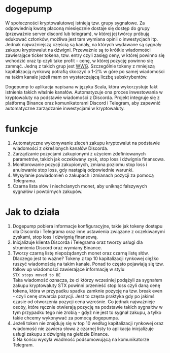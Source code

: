 # dogepump

W społeczności kryptowalutowej istnieją tzw. grupy sygnałowe. Za odpowiednią kwotę płaconą miesięcznie dostaje się dostęp do grupy (przeważnie server discord lub telegram), w której jej twórcy próbują edukować członków, możliwa jest tam wymiana opinii o inwestycjach itp. Jednak najważniejszą częścią są kanały, na których wydawane są sygnały zakupu kryptowalut na dźwigni. Przeważnie są to krótkie wiadomości zawierające ticker tokena, tzw. entry czyli zasięg ceny, w której powinno się wchodzić oraz tp czyli take profit - cenę, w której pozycję powinno się zamnąć. Jedną z takich grup jest [WWG](https://twitter.com/WalshWealthWWG). Szczególnie tokeny z mniejszą kapitalizacją rynkową potrafią skoczyć o 1-2% w góre po samej wiadomości na takim kanale jeżeli mam on wystarczającą liczbę subskrybentów.

Dogepump to aplikacja napisana w języku Scala, która wykorzystuje fakt istnienia takich właśnie kanałów. Automatyzuje ona proces inwestowania w kryptowaluty na podstawie wiadomości z Discorda. Projekt integruje się z platformą Binance oraz komunikatorami Discord i Telegram, aby zapewnić automatyczne zarządzanie inwestycjami w kryptowaluty.

# funkcje

1. Automatyczne wykonywanie zleceń zakupu kryptowalut na podstawie wiadomości z określonych kanałów Discorda. <br>
2. Zarządzanie pozycjami zakupionymi z użyciem zdefiniowanych parametrów, takich jak oczekiwany zysk, stop loss i dźwignia finansowa. <br>
3. Monitorowanie pozycji zakupionych, zmiana poziomu stop loss i anulowanie stop loss, gdy nastąpią odpowiednie warunki. <br>
4. Wysyłanie powiadomień o zakupach i zmianach pozycji za pomocą Telegrama. <br>
5. Czarna lista słów i niechcianych monet, aby uniknąć fałszywych sygnałów i powtórnych zakupów. <br>

# Jak to działa
1. Dogepump pobiera informacje konfiguracyjne, takie jak tokeny dostępu dla Discorda i Telegrama oraz inne ustawienia związane z oczekiwanymi zyskami, stop loss i dźwignią finansową.
2. Inicjalizuje klienta Discorda i Telegrama oraz tworzy usługi dla strumienia Discord oraz wymiany Binance.
3. Tworzy czarną listę niepożądanych monet oraz czarną listę słów. Dlaczego jest to ważne? Tokeny z top 10 kapitalizacji rynkowej ciężko ruszyć wiadomością na takim kanale. Ponad to często pojawiają się tzw. follow up wiadomości zawierające informację w stylu <br>
`STX stops moved to BE`<br>
Taka wiadomość oznacza, że ci którzy wcześniej podążyli za sygnałem zakupu kryptowaluty STX powinni przenieść stop loss czyli daną cenę tokena, która w przypadku spadku zamknie pozycję na tzw. break even - czyli cenę otwarcia pozycji. Jest to częsta praktyka gdy po jakimś czasie od otworzenia pozycji cena wzrośnie. Co jednak najważnieje osoby, które ręcznie otwierają pozycję na podstawie takich sygnałów w tym przypadku tego nie zrobią - gdyż nie jest to sygnał zakupu, a tylko takie chcemy wykonywać za pomocą dogepumpa. 
4. Jeżeli token nie znajduję się w top 10 według kapitalizacji rynkowej oraz wiadomość nie zawiera słowa z czarnej listy to aplikacja inicjalizuje usługi zakupu z dźwignią na giełdzie Binance. <br>
5.Na końcu wysyła wiadmość podsumowującą na komunikatorze Telegram.
